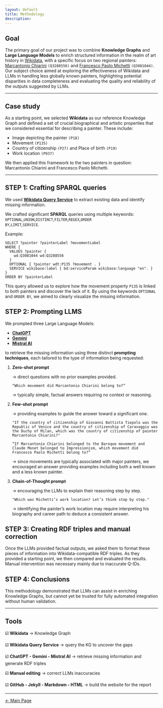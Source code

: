 ```yaml
---
layout: default
title: Methodology
description:
---
```


## Goal
The primary goal of our project was to combine **Knowledge Graphs** and **Large Language Models** to enrich structured information in the realm of art history in <a href="https://www.wikidata.org/wiki/Wikidata:Main_Page" target="_blank">Wikidata</a>, with a specific focus on two regional painters: <a href="https://www.treccani.it/enciclopedia/marc-antonio-chiarini_%28Dizionario-Biografico%29/" target="_blank">Marcantonio Chiarini</a> <code class="language-plaintext highlighter-rouge">(Q3288556)</code> and <a href="https://www.treccani.it/enciclopedia/francesco-paolo-michetti_%28Dizionario-Biografico%29/" target="_blank">Francesco Paolo Michetti</a> <code class="language-plaintext highlighter-rouge">(Q3081044)</code>. Our subject choice aimed at exploring the effectiveness of Wikidata and LLMs in handling less globally known painters, highlighting potential disparities in data completeness and evaluating the quality and reliability of the outputs suggested by LLMs.

***

## Case study
As a starting point, we selected **Wikidata** as our reference Knowledge Graph and defined a set of crucial biographical and artistic properties that we considered essential for describing a painter. These include: 

* Image depicting the painter <code class="language-plaintext highlighter-rouge">(P18)</code>
* Movement <code class="language-plaintext highlighter-rouge">(P135)</code>
* Country of citizenship <code class="language-plaintext highlighter-rouge">(P27)</code> and Place of birth <code class="language-plaintext highlighter-rouge">(P19)</code>
* Work location <code class="language-plaintext highlighter-rouge">(P937)</code>

We then applied this framework to the two painters in question: Marcantonio Chiarini and Francesco Paolo Michetti. 

***
	
## STEP 1: Crafting SPARQL queries
We used <a href="https://query.wikidata.org/" target="_blank">**Wikidata Query Service**</a> to extract existing data and identify missing information.

We crafted significant **SPARQL** queries using multiple keywords:
<code class="language-plaintext highlighter-rouge">OPTIONAL</code>,<code class="language-plaintext highlighter-rouge">UNION</code>,<code class="language-plaintext highlighter-rouge">DISTINCT</code>,<code class="language-plaintext highlighter-rouge">FILTER</code>,<code class="language-plaintext highlighter-rouge">REGEX</code>,<code class="language-plaintext highlighter-rouge">ORDER BY</code>,<code class="language-plaintext highlighter-rouge">LIMIT</code>,<code class="language-plaintext highlighter-rouge">SERVICE</code>.

Example:
```sparql
SELECT ?painter ?painterLabel ?movementLabel
WHERE {
  VALUES ?painter {
    wd:Q3081044 wd:Q3288556
  }
  OPTIONAL { ?painter wdt:P135 ?movement . }
  SERVICE wikibase:label { bd:serviceParam wikibase:language "en". }
}
ORDER BY ?painterLabel
```

This query allowed us to explore how the movement property <code class="language-plaintext highlighter-rouge">P135</code> is linked to both painters and discover the lack of it. By using the keywords <code class="language-plaintext highlighter-rouge">OPTIONAL</code> and <code class="language-plaintext highlighter-rouge">ORDER BY</code>, we aimed to clearly visualize the missing information.

## STEP 2: Prompting LLMS 
We prompted three Large Language Models:
* <a href="https://chatgpt.com/" target="_blank">**ChatGPT**</a>
* <a href="https://gemini.google.com/" target="_blank">**Gemini**</a>
* <a href="https://chat.mistral.ai/chat" target="_blank">**Mistral AI**</a>

to retrieve the missing information using three distinct **prompting techniques**, each tailored to the type of information being requested:

<ol>
  <li><strong>Zero-shot prompt</strong></li> 
  <p>→ direct questions with no prior examples provided.</p>
  <p><pre><code>“Which movement did Marcantonio Chiarini belong to?”</code></pre></p>
  <p>→ typically simple, factual answers requiring no context or reasoning.</p> 
  <li><strong>Few-shot prompt</strong></li>
  <p>→ providing examples to guide the answer toward a significant one.</p>
  <p><pre><code>"If the country of citizenship of Giovanni Battista Tiepolo was the Republic of Venice and the country of citizenship of Caravaggio was the Duchy of Milan, which was the country of citizenship of painter Marcantonio Chiarini?"</code></pre></p>
  <p><pre><code>“If Marcantonio Chiarini belonged to the Baroque movement and Claude Monet belonged to Impressionism, which movement did Francesco Paolo Michetti belong to?”</code></pre></p>
  <p>→ since movements are typically associated with major painters, we encouraged an answer providing examples including both a well known and a less known painter.</p>
  <li><strong>Chain-of-Thought prompt</strong></li>
  <p>→ encouraging the LLMs to explain their reasoning step by step.</p>
  <p><pre><code>"Which was Michetti’s work location? Let’s think step by step."</code></pre></p>
  <p>→ identifying the painter’s work location may require interpreting his biography and career path to deduce a consistent answer.</p>
</ol>

## STEP 3: Creating RDF triples and manual correction
Once the LLMs provided factual outputs, we asked them to format these pieces of information into Wikidata-compatible RDF triples.
As they provided a starting point, we then compared and evaluated the results. Manual intervention was necessary mainly due to inaccurate Q-IDs. 

## STEP 4: Conclusions
This methodology demonstrated that LLMs can assist in enriching Knowledge Graphs, but cannot yet be trusted for fully automated integration without human validation. 

***

## Tools 

<p>☑️ <strong>Wikidata</strong> → Knowledge Graph</p>
<p>☑️ <strong>Wikidata Query Service</strong> → query the KG to uncover the gaps</p>
<p>☑️ <strong>ChatGPT - Gemini - Mistral AI</strong> → retrieve missing information and generate RDF triples</p>
<p>☑️ <strong>Manual editing</strong> → correct LLMs inaccuracies</p>
<p>☑️ <strong>GitHub - Jekyll - Markdown - HTML</strong> → build the website for the report</p>

***

[← Main Page](./)

